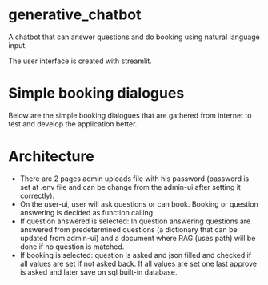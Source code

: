 # generative_chatbot
A chatbot that can answer questions and do booking using natural language input.

The user interface is created with streamlit.

# Simple booking dialogues 
Below are the simple booking dialogues that are gathered from internet to test and develop the application better.


# Architecture
* There are 2 pages admin uploads file with his password (password is set at .env file and can be change from the admin-ui after setting it correctly).
* On the user-ui, user will ask questions or can book. Booking or question answering is decided as function calling.
* If question answered is selected: In question answering questions are answered from predetermined questions (a dictionary that can be updated from admin-ui) and a document where RAG (uses path) will be done if no question is matched.
* If booking is selected: question is asked and json filled and checked if all values are set if not asked back. If all values are set one last approve is asked and later save on sql built-in database.

